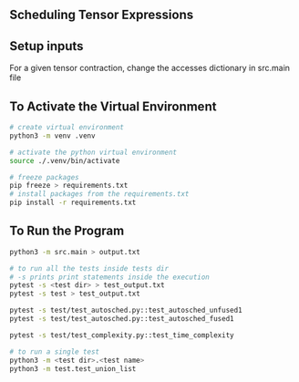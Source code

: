 ## Scheduling Tensor Expressions

## Setup inputs
For a given tensor contraction, change the accesses dictionary in src.main file

## To Activate the Virtual Environment
```bash
# create virtual environment
python3 -m venv .venv

# activate the python virtual environment
source ./.venv/bin/activate

# freeze packages
pip freeze > requirements.txt
# install packages from the requirements.txt
pip install -r requirements.txt
```

## To Run the Program

```bash
python3 -m src.main > output.txt

# to run all the tests inside tests dir
# -s prints print statements inside the execution
pytest -s <test dir> > test_output.txt
pytest -s test > test_output.txt

pytest -s test/test_autosched.py::test_autosched_unfused1
pytest -s test/test_autosched.py::test_autosched_fused1

pytest -s test/test_complexity.py::test_time_complexity

# to run a single test 
python3 -m <test dir>.<test name>
python3 -m test.test_union_list
```
